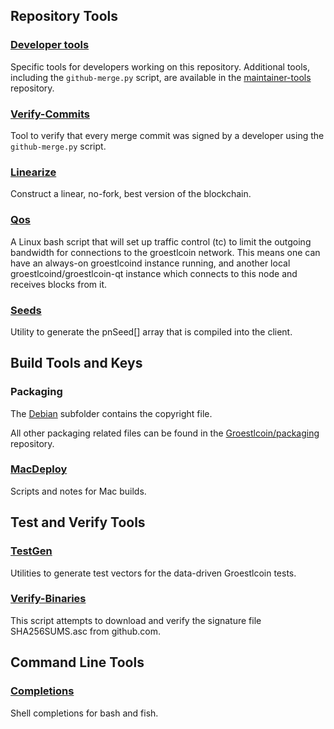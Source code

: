 Repository Tools
---------------------

### [Developer tools](/contrib/devtools) ###
Specific tools for developers working on this repository.
Additional tools, including the `github-merge.py` script, are available in the [maintainer-tools](https://github.com/groestlcoin/groestlcoin-maintainer-tools) repository.

### [Verify-Commits](/contrib/verify-commits) ###
Tool to verify that every merge commit was signed by a developer using the `github-merge.py` script.

### [Linearize](/contrib/linearize) ###
Construct a linear, no-fork, best version of the blockchain.

### [Qos](/contrib/qos) ###

A Linux bash script that will set up traffic control (tc) to limit the outgoing bandwidth for connections to the groestlcoin network. This means one can have an always-on groestlcoind instance running, and another local groestlcoind/groestlcoin-qt instance which connects to this node and receives blocks from it.

### [Seeds](/contrib/seeds) ###
Utility to generate the pnSeed[] array that is compiled into the client.

Build Tools and Keys
---------------------

### Packaging ###
The [Debian](/contrib/debian) subfolder contains the copyright file.

All other packaging related files can be found in the [Groestlcoin/packaging](https://github.com/Groestlcoin/packaging) repository.

### [MacDeploy](/contrib/macdeploy) ###
Scripts and notes for Mac builds.

Test and Verify Tools
---------------------

### [TestGen](/contrib/testgen) ###
Utilities to generate test vectors for the data-driven Groestlcoin tests.

### [Verify-Binaries](/contrib/verify-binaries) ###
This script attempts to download and verify the signature file SHA256SUMS.asc from github.com.

Command Line Tools
---------------------

### [Completions](/contrib/completions) ###
Shell completions for bash and fish.

